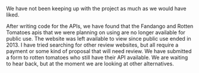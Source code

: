 We have not been keeping up with the project as much as we would have liked.

After writing code for the APIs, we have found that the Fandango and Rotten Tomatoes apis that we were planning on using are no longer available for public use. The website was left available to view since public use ended in 2013. I have tried searching for other review websites, but all require a payment or some kind of proposal that will need review. We have submitted a form to rotten tomatoes who still have their API available. We are waiting to hear back, but at the moment we are looking at other alternatives.
